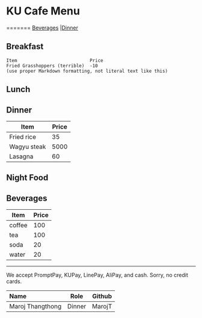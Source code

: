 # KU Cafe Menu

=======
[Beverages](#Beverages) |[Dinner](#dinner)

## Breakfast

    Item                           Price
    Fried Grasshoppers (terrible)  -10
    (use proper Markdown formatting, not literal text like this)

## Lunch 


## Dinner

| Item | Price |
| --- | --- |
| Fried rice | 35 |
| Wagyu steak | 5000 |
| Lasagna | 60 |


## Night Food


## Beverages
| Item | Price | 
| --- | --- |  
| coffee | 100 |  
| tea | 100 |  
| soda | 20 |  
| water | 20 |  



---

We accept PromptPay, KUPay, LinePay, AliPay, and cash. Sorry, no credit cards.

| Name      | Role      | Github          |
|:----------|-----------|-----------------|
| Maroj Thangthong | Dinner | MarojT |